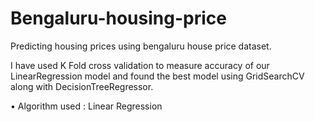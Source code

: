 # Bengaluru-housing-price
Predicting housing prices using bengaluru house price dataset.


I have used K Fold cross validation to measure accuracy of our LinearRegression model and found the best model using GridSearchCV along with DecisionTreeRegressor.


 • Algorithm used : Linear Regression
